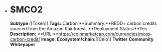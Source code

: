 - # $MCO2
  **Subtype** [[Token]]
  **Tags:** Carbon
  **Summary:**REDD+ carbon credits sourced from the Amazon Rainforest.
  **Deployment Status:**Yes
  **Description:**
  **URL:**https://coinmarketcap.com/currencies/moss-carbon-credit/
  **Image:**
  **Ecosystem/chain:**[[Celo]]
  **Twitter**
  **Community**
  **Whitepaper**